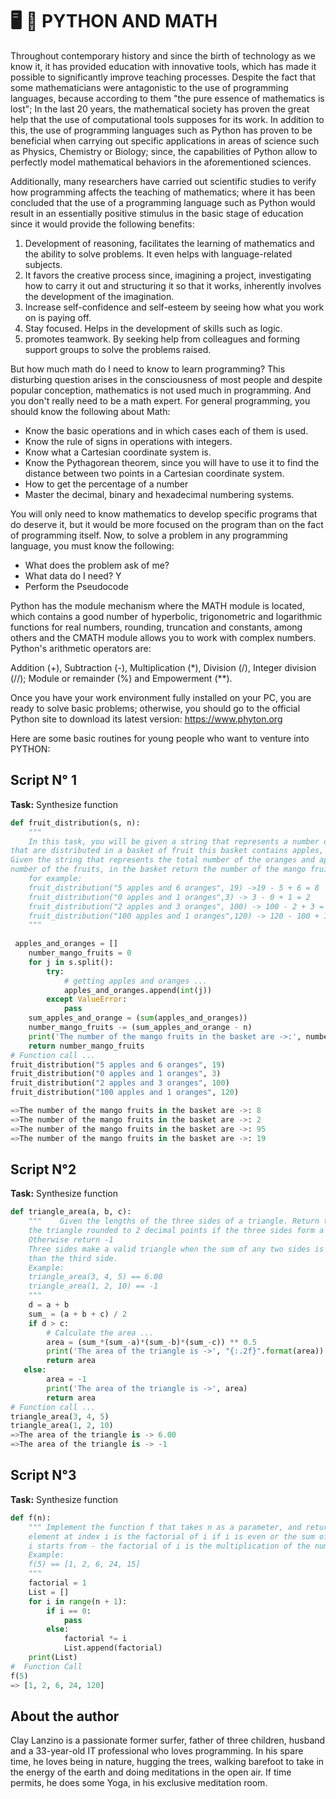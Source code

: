 # 🖥️ 🔢 PYTHON AND MATH

Throughout contemporary history and since the birth of technology as we know it, it has provided education with innovative tools, which has made it possible to significantly improve teaching processes. Despite the fact that some mathematicians were antagonistic to the use of programming languages, because according to them "the pure essence of mathematics is lost"; In the last 20 years, the mathematical society has proven the great help that the use of computational tools supposes for its work. In addition to this, the use of programming languages such as Python has proven to be beneficial when carrying out specific applications in areas of science such as Physics, Chemistry or Biology; since, the capabilities of Python allow to perfectly model mathematical behaviors in the aforementioned sciences.

Additionally, many researchers have carried out scientific studies to verify how programming affects the teaching of mathematics; where it has been concluded that the use of a programming language such as Python would result in an essentially positive stimulus in the basic stage of education since it would provide the following benefits:

1. Development of reasoning, facilitates the learning of mathematics and the ability to solve problems. It even helps with language-related subjects.
2. It favors the creative process since, imagining a project, investigating how to carry it out and structuring it so that it works, inherently involves the development of the imagination.
3. Increase self-confidence and self-esteem by seeing how what you work on is paying off.
4. Stay focused. Helps in the development of skills such as logic.
5. promotes teamwork. By seeking help from colleagues and forming support groups to solve the problems raised.

But how much math do I need to know to learn programming? This disturbing question arises in the consciousness of most people and despite popular conception, mathematics is not used much in programming. And you don't really need to be a math expert. For general programming, you should know the following about Math:

- Know the basic operations and in which cases each of them is used.
- Know the rule of signs in operations with integers.
- Know what a Cartesian coordinate system is.
- Know the Pythagorean theorem, since you will have to use it to find the distance between two points in a Cartesian coordinate system.
- How to get the percentage of a number
- Master the decimal, binary and hexadecimal numbering systems.

You will only need to know mathematics to develop specific programs that do deserve it, but it would be more focused on the program than on the fact of programming itself.
Now, to solve a problem in any programming language, you must know the following:

- What does the problem ask of me?
- What data do I need? Y
- Perform the Pseudocode

Python has the module mechanism where the MATH module is located, which contains a good number of hyperbolic, trigonometric and logarithmic functions for real numbers, rounding, truncation and constants, among others and the CMATH module allows you to work with complex numbers.
Python's arithmetic operators are:

Addition (+), Subtraction (-), Multiplication (*), Division (/), Integer division (//); Module or remainder (%) and Empowerment (**).

Once you have your work environment fully installed on your PC, you are ready to solve basic problems; otherwise, you should go to the official Python site to download its latest version: https://www.phyton.org

Here are some basic routines for young people who want to venture into PYTHON:

## Script N° 1

**Task:** Synthesize function

```python
def fruit_distribution(s, n):
    """
    In this task, you will be given a string that represents a number of apples and oranges
that are distributed in a basket of fruit this basket contains apples, oranges, and   mango fruits.
Given the string that represents the total number of the oranges and apples and an integer that represent the total
number of the fruits, in the basket return the number of the mango fruits in the basket.
    for example:
    fruit_distribution("5 apples and 6 oranges", 19) ->19 - 5 + 6 = 8
    fruit_distribution("0 apples and 1 oranges",3) -> 3 - 0 + 1 = 2
    fruit_distribution("2 apples and 3 oranges", 100) -> 100 - 2 + 3 = 95
    fruit_distribution("100 apples and 1 oranges",120) -> 120 - 100 + 1 = 19
    """
   
 apples_and_oranges = []
    number_mango_fruits = 0
    for j in s.split():
        try:
            # getting apples and oranges ...
            apples_and_oranges.append(int(j))
        except ValueError:
            pass
    sum_apples_and_orange = (sum(apples_and_oranges))
    number_mango_fruits -= (sum_apples_and_orange - n)
    print('The number of the mango fruits in the basket are ->:', number_mango_fruits)
    return number_mango_fruits
# Function call ...
fruit_distribution("5 apples and 6 oranges", 19)
fruit_distribution("0 apples and 1 oranges", 3)
fruit_distribution("2 apples and 3 oranges", 100)
fruit_distribution("100 apples and 1 oranges", 120)

=>The number of the mango fruits in the basket are ->: 8
=>The number of the mango fruits in the basket are ->: 2
=>The number of the mango fruits in the basket are ->: 95
=>The number of the mango fruits in the basket are ->: 19
```

## Script N°2

**Task:** Synthesize function

```python
def triangle_area(a, b, c):
    """    Given the lengths of the three sides of a triangle. Return the area of
    the triangle rounded to 2 decimal points if the three sides form a valid triangle.
    Otherwise return -1
    Three sides make a valid triangle when the sum of any two sides is greater
    than the third side.
    Example:
    triangle_area(3, 4, 5) == 6.00
    triangle_area(1, 2, 10) == -1
    """
    d = a + b
    sum_ = (a + b + c) / 2
    if d > c:
        # Calculate the area ...
        area = (sum_*(sum_-a)*(sum_-b)*(sum_-c)) ** 0.5
        print('The area of the triangle is ->', "{:.2f}".format(area))
        return area
   else:
        area = -1
        print('The area of the triangle is ->', area)
        return area
# Function call ...
triangle_area(3, 4, 5)
triangle_area(1, 2, 10)
=>The area of the triangle is -> 6.00
=>The area of the triangle is -> -1
```

## Script N°3

**Task:** Synthesize function

```python
def f(n):
    """ Implement the function f that takes n as a parameter, and returns a list of size n, such that the value of the
    element at index i is the factorial of i if i is even or the sum of numbers from 1 to i otherwise.
    i starts from - the factorial of i is the multiplication of the numbers from 1 to i (1 * 2 * ... * i).
    Example:
    f(5) == [1, 2, 6, 24, 15]
    """
    factorial = 1
    List = []
    for i in range(n + 1):
        if i == 0:
            pass
        else:
            factorial *= i
            List.append(factorial)
    print(List)
#  Function Call
f(5)
=> [1, 2, 6, 24, 120]
```

## About the author

Clay Lanzino is a passionate former surfer, father of three children, husband and a 33-year-old IT professional who loves programming. In his spare time, he loves being in nature, hugging the trees, walking barefoot to take in the energy of the earth and doing meditations in the open air. If time permits, he does some Yoga, in his exclusive meditation room.
